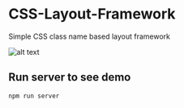 
# CSS-Layout-Framework
Simple CSS class name based layout framework

![alt text](https://d26dzxoao6i3hh.cloudfront.net/items/3B42240C0o043p3V0M1P/localhost-8000-demo-%20(1).png)


## Run server to see demo
```
npm run server
```